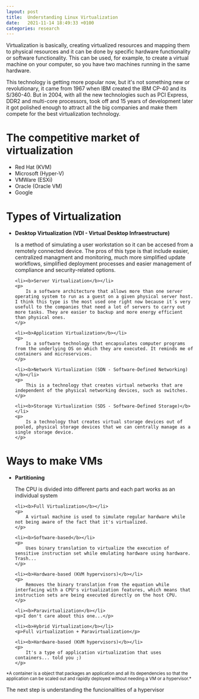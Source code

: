 ```yaml
---
layout:	post
title:	Understanding Linux Virtualization
date:   2021-11-14 18:49:33 +0100
categories: research
---
```


<p>Virtualization is basically, creating virtualized resources and mapping them to physical resources and it can be done by specific hardware functionality or software functionality. This can be used, for example, to create a virtual machine on your computer, so you have two machines running in the same hardware. </p>
<p>This technology is getting more popular now, but it's not something new or revolutionary, it came from 1967 when IBM created the IBM CP-40 and its S/360-40. But in 2004, with all the new technologies such as PCI Express, DDR2 and multi-core processors, took off and 15 years of development later it got polished enough to attract all the big companies and make them compete for the best virtualization technology.</p>

<h1>The competitive market of virtualization</h1>
<ul>
	<li>Red Hat (KVM)</li>
	<li>Microsoft (Hyper-V)</li>
	<li>VMWare (ESXi)</li>
	<li>Oracle (Oracle VM)</li>
	<li>Google</li>
</ul>

<h1>Types of Virtualization</h1>
<ul>
	<li><b>Desktop Virtualization (VDI - Virtual Desktop Infraestructure)</b></li>
	<p>
		Is a method of simulating a user workstation so it can be accesed from a remotely connected device. The pros of this type is that include easier, centralized managment and monitoring, much more simplified update workflows, simplified deployment processes and easier management of compliance and security-related options.
	</p>

	<li><b>Server Virtualization</b></li>
	<p>
		Is a software architecture that allows more than one server operating system to run as a guest on a given physical server host. I think this type is the most used one right now because it´s very usefull to the companies that need a lot of servers to carry out more tasks. They are easier to backup and more energy efficient than physical ones.
	</p>

	<li><b>Application Virtualization</b></li>
	<p>
		Is a software technology that encapsulates computer programs from the underlying OS on which they are executed. It reminds me of containers and microservices.
	</p>

	<li><b>Network Virtualization (SDN - Software-Defined Networking)</b></li>
	<p>
		This is a technology that creates virtual networks that are independent of the physical networking devices, such as switches.
	</p>

	<li><b>Storage Virtualization (SDS - Software-Defined Storage)</b></li>
	<p>
		Is a technology that creates virtual storage devices out of pooled, physical storage devices that we can centrally manage as a single storage device.
	</p>
</ul>

<h1>Ways to make VMs</h1>
<ul>
	<li><b>Partitioning</b></li>
	<p>
		The CPU is divided into different parts and each part works as an individual system
	</p>

	<li><b>Full Virtualization</b></li>
	<p>
		A virtual machine is used to simulate regular hardware while not being aware of the fact that it's virtualized.
	</p>

	<li><b>Software-based</b></li>
	<p>
		Uses binary translation to virtualize the execution of sensitive instruction set while emulating hardware using hardware. Trash...
	</p>

	<li><b>Hardware-based (KVM hypervisors)</b></li>
	<p>
		Removes the binary translation from the equation while interfacing with a CPU's virtualization features, which means that instruction sets are being executed directly on the host CPU.
	</p>

	<li><b>Paravirtualization</b></li>
	<p>I don't care about this one...</p>

	<li><b>Hybrid Virtualization</b></li>
	<p>Full virtualization + Paravirtualization</p>

	<li><b>Hardware-based (KVM hypervisors)</b></li>
	<p> 
		It's a type of application virtualization that uses containers... told you ;)
	</p>
</ul>
<small>
*A container is a object that packages an application and all its dependencies so that the application can be scaled out and rapidly deployed without needing a VM or a hypervisor.*
</small>

The next step is understanding the funcionalities of a hypervisor
